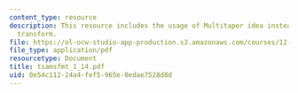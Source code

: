 ```yaml
---
content_type: resource
description: This resource includes the usage of Multitaper idea instead of Fourier
  transform.
file: https://ol-ocw-studio-app-production.s3.amazonaws.com/courses/12-864-inference-from-data-and-models-spring-2005/0e54c11224a4fef5965e0edae7528d8d_tsamsfmt_1_14.pdf
file_type: application/pdf
resourcetype: Document
title: tsamsfmt_1_14.pdf
uid: 0e54c112-24a4-fef5-965e-0edae7528d8d
---
```

